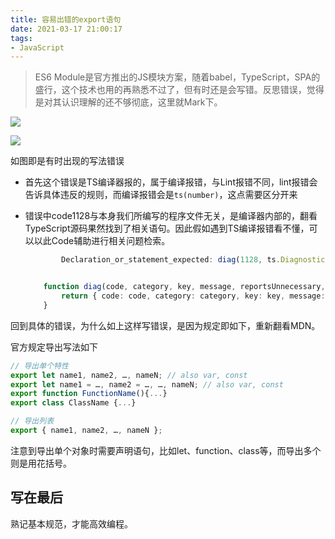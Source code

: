 ```yaml
---
title: 容易出错的export语句
date: 2021-03-17 21:00:17
tags:
- JavaScript
---
```


> ES6 Module是官方推出的JS模块方案，随着babel，TypeScript，SPA的盛行，这个技术也用的再熟悉不过了，但有时还是会写错。反思错误，觉得是对其认识理解的还不够彻底，这里就Mark下。



![](https://static.1991421.cn/2021/2021-03-17-210232.jpeg)

![](https://static.1991421.cn/2021/2021-03-17-210258.jpeg)



如图即是有时出现的写法错误

- 首先这个错误是TS编译器报的，属于编译报错，与Lint报错不同，lint报错会告诉具体违反的规则，而编译报错会是`ts(number)`，这点需要区分开来

- 错误中code1128与本身我们所编写的程序文件无关，是编译器内部的，翻看TypeScript源码果然找到了相关语句。因此假如遇到TS编译报错看不懂，可以以此Code辅助进行相关问题检索。

  ```typescript
          Declaration_or_statement_expected: diag(1128, ts.DiagnosticCategory.Error, "Declaration_or_statement_expected_1128", "Declaration or statement expected."),
  
  
      function diag(code, category, key, message, reportsUnnecessary, elidedInCompatabilityPyramid, reportsDeprecated) {
          return { code: code, category: category, key: key, message: message, reportsUnnecessary: reportsUnnecessary, elidedInCompatabilityPyramid: elidedInCompatabilityPyramid, reportsDeprecated: reportsDeprecated };
      }
  
  ```

  

回到具体的错误，为什么如上这样写错误，是因为规定即如下，重新翻看MDN。



官方规定导出写法如下

```javascript
// 导出单个特性
export let name1, name2, …, nameN; // also var, const
export let name1 = …, name2 = …, …, nameN; // also var, const
export function FunctionName(){...}
export class ClassName {...}

// 导出列表
export { name1, name2, …, nameN };
```



注意到导出单个对象时需要声明语句，比如let、function、class等，而导出多个则是用花括号。



## 写在最后

熟记基本规范，才能高效编程。